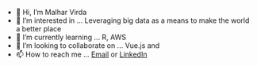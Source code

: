 - 👋 Hi, I’m Malhar Virda
- 👀 I’m interested in ... Leveraging big data as a means to make the world a better place
- 🌱 I’m currently learning ... R, AWS
- 💞️ I’m looking to collaborate on ... Vue.js and 
- 📫 How to reach me ... [Email](malharvirda@icloud.com) or [LinkedIn](https://www.linkedin.com/in/malhar-virda-496059185/) 

<!---
Malhar4/Malhar4 is a ✨ special ✨ repository because its `README.md` (this file) appears on your GitHub profile.
You can click the Preview link to take a look at your changes.
--->
